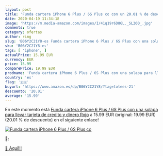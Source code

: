 ```yaml
---
layout: post
title: 'Funda cartera iPhone 6 Plus / 6S Plus co con un 20.01 % de descuento'
date: 2020-04-19 11:34:18
image: 'https://m.media-amazon.com/images/I/41q19r6D8GL._SL200_.jpg'
comments: true
category: ofertas
author: ring
slug: 'B06Y2C21Y8-es Funda cartera iPhone 6 Plus / 6S Plus con una solapa para...'
sku: 'B06Y2C21Y8-es'
tags: [ 'iphone', ]
actualPrice: 15.99 EUR
currency: EUR
price: 15.99
comparePrice: 19.99 EUR
prodname: 'Funda cartera iPhone 6 Plus / 6S Plus con una solapa para llevar tarjeta de credito y dinero  Rojo'
country: 'es'
flag: '🇪🇸'
buyurl: 'https://www.amazon.es/dp/B06Y2C21Y8/?tag=tolees-21'
descuento: '20.01'
average: '15.99'
---
```


En este momento está [Funda cartera iPhone 6 Plus / 6S Plus con una solapa para llevar tarjeta de credito y dinero  Rojo](https://www.amazon.es/dp/B06Y2C21Y8/?tag=tolees-21) a 15.99 EUR (original: 19.99 EUR) (20.01 %  de descuento) en el siguiente enlace!

[![Funda cartera iPhone 6 Plus / 6S Plus co](https://m.media-amazon.com/images/I/41q19r6D8GL._SL200_.jpg)](https://www.amazon.es/dp/B06Y2C21Y8/?tag=tolees-21)

🔎:


[🛒 Aquí!!!](https://www.amazon.es/dp/B06Y2C21Y8/?tag=tolees-21)
